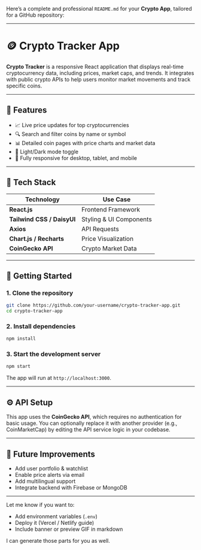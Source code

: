 Here’s a complete and professional `README.md` for your **Crypto App**, tailored for a GitHub repository:

---

# 🪙 Crypto Tracker App

**Crypto Tracker** is a responsive React application that displays real-time cryptocurrency data, including prices, market caps, and trends. It integrates with public crypto APIs to help users monitor market movements and track specific coins.

---

## 🌟 Features

* 📈 Live price updates for top cryptocurrencies
* 🔍 Search and filter coins by name or symbol
* 📊 Detailed coin pages with price charts and market data
* 🌙 Light/Dark mode toggle
* 📱 Fully responsive for desktop, tablet, and mobile

---

## 🧱 Tech Stack

| Technology                 | Use Case                |
| -------------------------- | ----------------------- |
| **React.js**               | Frontend Framework      |
| **Tailwind CSS / DaisyUI** | Styling & UI Components |
| **Axios**                  | API Requests            |
| **Chart.js / Recharts**    | Price Visualization     |
| **CoinGecko API**          | Crypto Market Data      |

---

## 🚀 Getting Started

### 1. Clone the repository

```bash
git clone https://github.com/your-username/crypto-tracker-app.git
cd crypto-tracker-app
```

### 2. Install dependencies

```bash
npm install
```

### 3. Start the development server

```bash
npm start
```

The app will run at `http://localhost:3000`.

---

## ⚙️ API Setup

This app uses the **CoinGecko API**, which requires no authentication for basic usage. You can optionally replace it with another provider (e.g., CoinMarketCap) by editing the API service logic in your codebase.

---

## 🧩 Future Improvements

* Add user portfolio & watchlist
* Enable price alerts via email
* Add multilingual support
* Integrate backend with Firebase or MongoDB

---

Let me know if you want to:

* Add environment variables (`.env`)
* Deploy it (Vercel / Netlify guide)
* Include banner or preview GIF in markdown

I can generate those parts for you as well.
